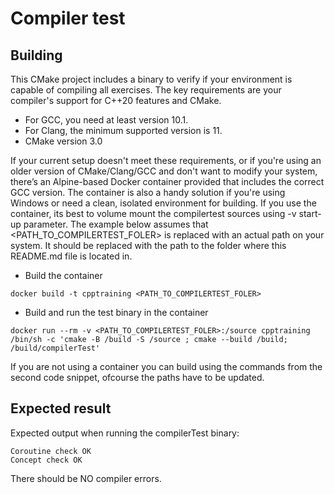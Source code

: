 # Compiler test
## Building
This CMake project includes a binary to verify if your environment is capable of compiling all exercises. The key requirements are your compiler's support for C++20 features and CMake.

- For GCC, you need at least version 10.1.
- For Clang, the minimum supported version is 11.
- CMake version 3.0

If your current setup doesn't meet these requirements, or if you're using an older version of CMake/Clang/GCC and don't want to modify your system, there’s an Alpine-based Docker container provided
that includes the correct GCC version. The container is also a handy solution if you're using Windows or need a clean, isolated environment for building.
If you use the container, its best to volume mount the compilertest sources using -v start-up parameter.
The example below assumes that <PATH_TO_COMPILERTEST_FOLER> is replaced with an actual path on your system. It should be replaced with the path to the folder where this README.md file is located in.
- Build the container
```
docker build -t cpptraining <PATH_TO_COMPILERTEST_FOLER>
```
- Build and run the test binary in the container
```
docker run --rm -v <PATH_TO_COMPILERTEST_FOLER>:/source cpptraining /bin/sh -c 'cmake -B /build -S /source ; cmake --build /build; /build/compilerTest'
```
If you are not using a container you can build using the commands from the second code snippet, ofcourse the paths have to be updated.
## Expected result
Expected output when running the compilerTest binary:
```
Coroutine check OK
Concept check OK
```
There should be NO compiler errors.

